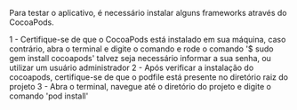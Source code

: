 Para testar o aplicativo, é necessário instalar alguns frameworks através do CocoaPods.

1   - Certifique-se de que o CocoaPods está instalado em sua máquina, caso contrário, 
        abra o terminal e digite o comando e rode o comando '$ sudo gem install cocoapods'
        talvez seja necessário informar a sua senha, ou utilizar um usuário administrador
2   - Após verificar a instalação do cocoapods, certifique-se de que o podfile está presente no diretório raiz do projeto
3   - Abra o terminal, navegue até o diretório do projeto e digite o comando 'pod install'

